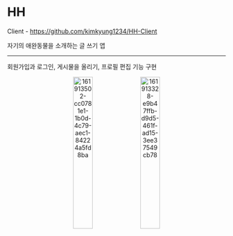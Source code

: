 # HH

Client - https://github.com/kimkyung1234/HH-Client

자기의 애완동물을 소개하는 글 쓰기 앱

***
회원가입과 로그인, 게시물을 올리기, 프로필 편집 기능 구현

<p align="center" width="100%">
    <img width="30%" alt="161913502-cc0781e1-1b0d-4c79-aec1-84224a5fd8ba" src="https://user-images.githubusercontent.com/66901223/166179575-85a7b3c7-7796-4ad3-b966-cce4389c483d.png">
    <img width="30%" alt="161913328-e9b47ffb-d9d5-461f-ad15-3ee37549cb78" src="https://user-images.githubusercontent.com/66901223/166179607-66ecf770-ae25-4c67-9511-0a8016a2aedf.png">
</p>
